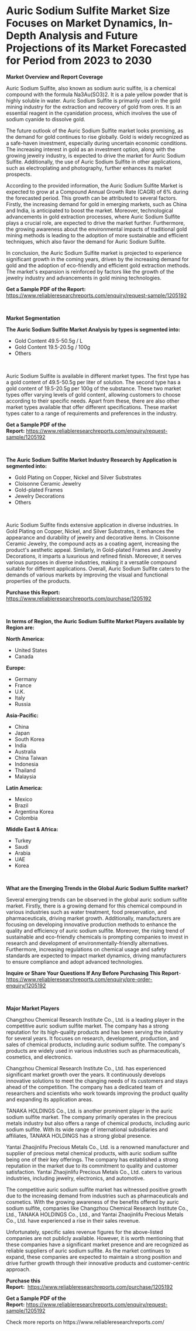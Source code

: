 <p><h1>Auric Sodium Sulfite Market Size Focuses on Market Dynamics, In-Depth Analysis and Future Projections of its Market Forecasted for Period from 2023 to 2030</h1></p><p><strong>Market Overview and Report Coverage</strong></p>
<p><p>Auric Sodium Sulfite, also known as sodium auric sulfite, is a chemical compound with the formula Na3Au(SO3)2. It is a pale yellow powder that is highly soluble in water. Auric Sodium Sulfite is primarily used in the gold mining industry for the extraction and recovery of gold from ores. It is an essential reagent in the cyanidation process, which involves the use of sodium cyanide to dissolve gold.</p><p>The future outlook of the Auric Sodium Sulfite market looks promising, as the demand for gold continues to rise globally. Gold is widely recognized as a safe-haven investment, especially during uncertain economic conditions. The increasing interest in gold as an investment option, along with the growing jewelry industry, is expected to drive the market for Auric Sodium Sulfite. Additionally, the use of Auric Sodium Sulfite in other applications, such as electroplating and photography, further enhances its market prospects.</p><p>According to the provided information, the Auric Sodium Sulfite Market is expected to grow at a Compound Annual Growth Rate (CAGR) of 6% during the forecasted period. This growth can be attributed to several factors. Firstly, the increasing demand for gold in emerging markets, such as China and India, is anticipated to boost the market. Moreover, technological advancements in gold extraction processes, where Auric Sodium Sulfite plays a crucial role, are expected to drive the market further. Furthermore, the growing awareness about the environmental impacts of traditional gold mining methods is leading to the adoption of more sustainable and efficient techniques, which also favor the demand for Auric Sodium Sulfite.</p><p>In conclusion, the Auric Sodium Sulfite market is projected to experience significant growth in the coming years, driven by the increasing demand for gold and the adoption of eco-friendly and efficient gold extraction methods. The market's expansion is reinforced by factors like the growth of the jewelry industry and advancements in gold mining technologies.</p></p>
<p><strong>Get a Sample PDF of the Report:</strong> <a href="https://www.reliableresearchreports.com/enquiry/request-sample/1205192">https://www.reliableresearchreports.com/enquiry/request-sample/1205192</a></p>
<p>&nbsp;</p>
<p><strong>Market Segmentation</strong></p>
<p><strong>The Auric Sodium Sulfite Market Analysis by types is segmented into:</strong></p>
<p><ul><li>Gold Content 49.5-50.5g / L</li><li>Gold Content 19.5-20.5g / 100g</li><li>Others</li></ul></p>
<p>&nbsp;</p>
<p><p>Auric Sodium Sulfite is available in different market types. The first type has a gold content of 49.5-50.5g per liter of solution. The second type has a gold content of 19.5-20.5g per 100g of the substance. These two market types offer varying levels of gold content, allowing customers to choose according to their specific needs. Apart from these, there are also other market types available that offer different specifications. These market types cater to a range of requirements and preferences in the industry.</p></p>
<p><strong>Get a Sample PDF of the Report:</strong>&nbsp;<a href="https://www.reliableresearchreports.com/enquiry/request-sample/1205192">https://www.reliableresearchreports.com/enquiry/request-sample/1205192</a></p>
<p>&nbsp;</p>
<p><strong>The Auric Sodium Sulfite Market Industry Research by Application is segmented into:</strong></p>
<p><ul><li>Gold Plating on Copper, Nickel and Silver Substrates</li><li>Cloisonne Ceramic Jewelry</li><li>Gold-plated Frames</li><li>Jewelry Decorations</li><li>Others</li></ul></p>
<p>&nbsp;</p>
<p><p>Auric Sodium Sulfite finds extensive application in diverse industries. In Gold Plating on Copper, Nickel, and Silver Substrates, it enhances the appearance and durability of jewelry and decorative items. In Cloisonne Ceramic Jewelry, the compound acts as a coating agent, increasing the product's aesthetic appeal. Similarly, in Gold-plated Frames and Jewelry Decorations, it imparts a luxurious and refined finish. Moreover, it serves various purposes in diverse industries, making it a versatile compound suitable for different applications. Overall, Auric Sodium Sulfite caters to the demands of various markets by improving the visual and functional properties of the products.</p></p>
<p><strong>Purchase this Report:</strong>&nbsp; <a href="https://www.reliableresearchreports.com/purchase/1205192">https://www.reliableresearchreports.com/purchase/1205192</a></p>
<p>&nbsp;</p>
<p><strong>In terms of Region, the Auric Sodium Sulfite Market Players available by Region are:</strong></p>
<p>
    <p> <strong> North America: </strong>
        <ul>
            <li>United States</li>
            <li>Canada</li>
        </ul>
        </p> 
    <p> <strong> Europe: </strong>
        <ul>
            <li>Germany</li>
            <li>France</li>
            <li>U.K.</li>
            <li>Italy</li>
            <li>Russia</li>
        </ul>
        </p> 
    <p> <strong> Asia-Pacific: </strong>
        <ul>
            <li>China</li>
            <li>Japan</li>
            <li>South Korea</li>
            <li>India</li>
            <li>Australia</li>
            <li>China Taiwan</li>
            <li>Indonesia</li>
            <li>Thailand</li>
            <li>Malaysia</li>
        </ul>
        </p> 
    <p> <strong> Latin America: </strong>
        <ul>
            <li>Mexico</li>
            <li>Brazil</li>
            <li>Argentina Korea</li>
            <li>Colombia</li>
        </ul>
        </p> 
    <p> <strong> Middle East & Africa: </strong>
        <ul>
            <li>Turkey</li>
            <li>Saudi</li>
            <li>Arabia</li>
            <li>UAE</li>
            <li>Korea</li>
        </ul>
    </p>
    </p>
<p>&nbsp;</p>
<p><strong>What are the Emerging Trends in the Global Auric Sodium Sulfite market?</strong></p>
<p><p>Several emerging trends can be observed in the global auric sodium sulfite market. Firstly, there is a growing demand for this chemical compound in various industries such as water treatment, food preservation, and pharmaceuticals, driving market growth. Additionally, manufacturers are focusing on developing innovative production methods to enhance the quality and efficiency of auric sodium sulfite. Moreover, the rising trend of sustainable and eco-friendly chemicals is prompting companies to invest in research and development of environmentally-friendly alternatives. Furthermore, increasing regulations on chemical usage and safety standards are expected to impact market dynamics, driving manufacturers to ensure compliance and adopt advanced technologies.</p></p>
<p><strong>Inquire or Share Your Questions If Any Before Purchasing This Report</strong>- <a href="https://www.reliableresearchreports.com/enquiry/pre-order-enquiry/1205192">https://www.reliableresearchreports.com/enquiry/pre-order-enquiry/1205192</a></p>
<p>&nbsp;</p>
<p><strong>Major Market Players</strong></p>
<p><p>Changzhou Chemical Research Institute Co., Ltd. is a leading player in the competitive auric sodium sulfite market. The company has a strong reputation for its high-quality products and has been serving the industry for several years. It focuses on research, development, production, and sales of chemical products, including auric sodium sulfite. The company's products are widely used in various industries such as pharmaceuticals, cosmetics, and electronics.</p><p>Changzhou Chemical Research Institute Co., Ltd. has experienced significant market growth over the years. It continuously develops innovative solutions to meet the changing needs of its customers and stays ahead of the competition. The company has a dedicated team of researchers and scientists who work towards improving the product quality and expanding its application areas.</p><p>TANAKA HOLDINGS Co., Ltd. is another prominent player in the auric sodium sulfite market. The company primarily operates in the precious metals industry but also offers a range of chemical products, including auric sodium sulfite. With its wide range of international subsidiaries and affiliates, TANAKA HOLDINGS has a strong global presence.</p><p>Yantai Zhaojinlifu Precious Metals Co., Ltd. is a renowned manufacturer and supplier of precious metal chemical products, with auric sodium sulfite being one of their key offerings. The company has established a strong reputation in the market due to its commitment to quality and customer satisfaction. Yantai Zhaojinlifu Precious Metals Co., Ltd. caters to various industries, including jewelry, electronics, and automotive.</p><p>The competitive auric sodium sulfite market has witnessed positive growth due to the increasing demand from industries such as pharmaceuticals and cosmetics. With the growing awareness of the benefits offered by auric sodium sulfite, companies like Changzhou Chemical Research Institute Co., Ltd., TANAKA HOLDINGS Co., Ltd., and Yantai Zhaojinlifu Precious Metals Co., Ltd. have experienced a rise in their sales revenue.</p><p>Unfortunately, specific sales revenue figures for the above-listed companies are not publicly available. However, it is worth mentioning that these companies have a significant market presence and are recognized as reliable suppliers of auric sodium sulfite. As the market continues to expand, these companies are expected to maintain a strong position and drive further growth through their innovative products and customer-centric approach.</p></p>
<p><strong>Purchase this Report:</strong>&nbsp;&nbsp;<a href="https://www.reliableresearchreports.com/purchase/1205192">https://www.reliableresearchreports.com/purchase/1205192</a></p>
<p></p>
<p><strong>Get a Sample PDF of the Report:</strong>&nbsp;<a href="https://www.reliableresearchreports.com/enquiry/request-sample/1205192">https://www.reliableresearchreports.com/enquiry/request-sample/1205192</a></p>
<p>Check more reports on https://www.reliableresearchreports.com/</p>